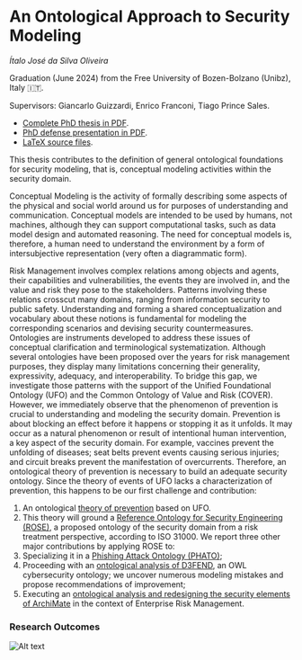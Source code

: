 # An Ontological Approach to Security Modeling

_Ítalo José da Silva Oliveira_

Graduation (June 2024) from the Free University of Bozen-Bolzano (Unibz), Italy 🇮🇹.

Supervisors: Giancarlo Guizzardi, Enrico Franconi, Tiago Prince Sales.

- [Complete PhD thesis in PDF](https://github.com/italojsoliveira/security-ontology-phd-thesis-unibz/blob/main/Ph_D__Thesis___An_Ontological_Approach_to_Security_Modeling_pdfa.pdf).
- [PhD defense presentation in PDF](https://github.com/italojsoliveira/security-ontology-phd-thesis-unibz/blob/main/My%20PhD%20thesis%20presentation.pdf).
- [LaTeX source files](https://github.com/italojsoliveira/security-ontology-phd-thesis-unibz/blob/main/Ph.D.%20Thesis%20-%20An%20Ontological%20Approach%20to%20Security%20Modeling.zip).

This thesis contributes to the definition of general ontological foundations for security modeling, that is, conceptual modeling activities within the security domain.

Conceptual Modeling is the activity of formally describing some aspects of the physical and social world around us for purposes of understanding and communication. Conceptual models are intended to be used by humans, not machines, although they can support computational tasks, such as data model design and automated reasoning. The need for conceptual models is, therefore, a human need to understand the environment by a form of intersubjective representation (very often a diagrammatic form).

Risk Management involves complex relations among objects and agents, their capabilities and vulnerabilities, the events they are involved in, and the value and risk they pose to the stakeholders. Patterns involving these relations crosscut many domains, ranging from information security to public safety. Understanding and forming a shared conceptualization and vocabulary about these notions is fundamental for modeling the corresponding scenarios and devising security countermeasures. Ontologies are instruments developed to address these issues of conceptual clarification and terminological systematization. Although several ontologies have been proposed over the years for risk management purposes, they display many limitations concerning their generality, expressivity, adequacy, and interoperability. To bridge this gap, we investigate those patterns with the support of the Unified Foundational Ontology (UFO) and the Common Ontology of Value and Risk (COVER). However, we immediately observe that the phenomenon of prevention is crucial to understanding and modeling the security domain. Prevention is about blocking an effect before it happens or stopping it as it unfolds. It may occur as a natural phenomenon or result of intentional human intervention, a key aspect of the security domain. For example, vaccines prevent the unfolding of diseases; seat belts prevent events causing serious injuries; and circuit breaks prevent the manifestation of overcurrents. Therefore, an ontological theory of prevention is necessary to build an adequate security ontology. Since the theory of events of UFO lacks a characterization of prevention, this happens to be our first challenge and contribution:

1. An ontological [theory of prevention](https://github.com/utwente-scs/prevention-ontology) based on UFO.
2. This theory will ground a [Reference Ontology for Security Engineering (ROSE)](https://purl.org/security-ontology), a proposed ontology of the security domain from a risk treatment perspective, according to ISO 31000. We report three other major contributions by applying ROSE to:
3. Specializing it in a [Phishing Attack Ontology (PHATO)](https://purl.org/phishing-ontology);
4. Proceeding with an [ontological analysis of D3FEND](https://purl.org/d3fend-analysis), an OWL cybersecurity ontology; we uncover numerous modeling mistakes and propose recommendations of improvement;
5. Executing an [ontological analysis and redesigning the security elements of ArchiMate](https://github.com/unibz-core/security-archimate) in the context of Enterprise Risk Management.


### Research Outcomes

![Alt text](https://github.com/italojsoliveira/security-ontology-phd-thesis-unibz/blob/main/research_outcomes.png "Research Outcomes")
